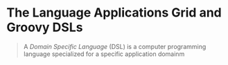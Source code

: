 # The Language Applications Grid and Groovy DSLs

> A *Domain Specific Language* (DSL) is a computer programming language specialized for a specific application domainm